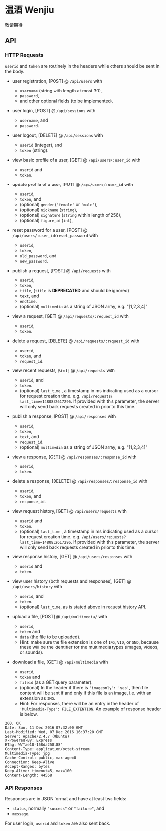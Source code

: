 # 温酒 Wenjiu

敬请期待

## API 

### HTTP Requests

`userid` and `token` are routinely in the headers while others should be sent 
in the body.

- user registration, [POST] @ `/api/users` with 
  - `username` (string with length at most 30),
  - `password`,
  - and other optional fields (to be implemented).

- user login, [POST] @ `/api/sessions` with 
  - `username`, and
  - `password`.

- user logout, [DELETE] @ `/api/sessions` with 
  - `userid` (integer), and
  - `token` (string).

- view basic profile of a user, [GET] @ `/api/users/:user_id` with 
  - `userid` and 
  - `token`.

- update profile of a user, [PUT] @ `/api/users/:user_id` with 
  - `userid`,
  - `token`, and 
  - (optional) `gender` (`'female'` or `'male'`),
  - (optional) `nickname` (`string`),
  - (optional) `signature` (`string` within length of 256),
  - (optional) `figure_id` (`int`),

- reset password for a user, [POST] @ `/api/users/:user_id/reset_password` with 
  - `userid`,
  - `token`, 
  - `old_password`, and 
  - `new_password`.

- publish a request, [POST] @ `/api/requests` with 
  - `userid`,
  - `token`,
  - `title`, (`title` is **DEPRECATED** and should be ignored)
  - `text`, and 
  - `endtime`.
  - (optional) `multimedia` as a string of JSON array, e.g. "[1,2,3,4]"

- view a request, [GET] @ `/api/requests/:request_id` with 
  - `userid`,
  - `token`.

- delete a request, [DELETE] @ `/api/requests/:request_id` with 
  - `userid`,
  - `token`, and 
  - `request_id`.

- view recent requests, [GET] @ `/api/requests` with 
  - `userid`, and
  - `token`.
  - (optional) `last_time` , a timestamp in ms indicating used as a cursor for 
    request creation time. e.g. `/api/requests?last_time=1480832617296`.
    If provided with this parameter, the server will only send back requests 
    created in prior to this time.

- publish a response, [POST] @ `/api/responses` with 
  - `userid`,
  - `token`,
  - `text`, and 
  - `request_id`.
  - (optional) `multimedia` as a string of JSON array, e.g. "[1,2,3,4]"

- view a response, [GET] @ `/api/responses/:response_id` with 
  - `userid`, 
  - `token`.

- delete a response, [DELETE] @ `/api/responses/:response_id` with 
  - `userid`,
  - `token`, and
  - `response_id`.

- view request history, [GET] @ `/api/users/requests` with 
  - `userid` and 
  - `token`.
  - (optional) `last_time` , a timestamp in ms indicating used as a cursor for 
    request creation time. e.g. `/api/users/requests?last_time=1480832617296`.
    If provided with this parameter, the server will only send back requests 
    created in prior to this time.

- view response history, [GET] @ `/api/users/responses` with 
  - `userid` and 
  - `token`.

- view user history (both requests and responses), [GET] @ `/api/users/history`
  with 
  - `userid`, and 
  - `token`.
  - (optional) `last_time`, as is stated above in request history API.

- upload a file, [POST] @ `/api/multimedia/` with 
  - `userid`,
  - `token` and
  - `data` (the file to be uploaded).
  - Hint: make sure the file extension is one of `IMG`, `VID`, or `SND`, because
  these will be the identifier for the multimedia types (images, videos, or sounds).

- download a file, [GET] @ `/api/multimedia` with 
  - `userid`,
  - `token` and 
  - `fileid` (as a GET query parameter).
  - (optional) In the header if there is `'imageonly': 'yes'`, then file content will be 
  sent if and only if this file is an image, i.e. with an extension as `IMG`.
  - Hint: For responses, there will be an entry in the header of 
`'Multimedia-Type': FILE_EXTENTION`. An example of response header is below.

```
200, OK
Date: Sun, 11 Dec 2016 07:32:00 GMT
Last-Modified: Wed, 07 Dec 2016 16:37:20 GMT
Server: Apache/2.4.7 (Ubuntu)
X-Powered-By: Express
ETag: W/"ae18-158da258188"
Content-Type: application/octet-stream
Multimedia-Type: jpg
Cache-Control: public, max-age=0
Connection: Keep-Alive
Accept-Ranges: bytes
Keep-Alive: timeout=5, max=100
Content-Length: 44568
```

### API Responses

Responses are in JSON format and have at least two fields:

- `status`, normally `"success"` or `"failure"`, and
- `message`.

For user login, `userid` and `token` are also sent back.

